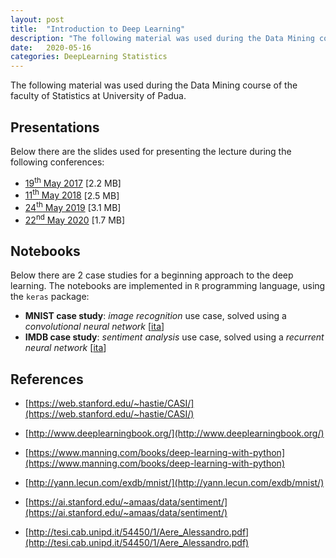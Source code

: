 ```yaml
---
layout: post
title:  "Introduction to Deep Learning"
description: "The following material was used during the Data Mining course of the faculty of Statistics at University of Padua."
date:   2020-05-16
categories: DeepLearning Statistics
---
```


The following material was used during the Data Mining course of the faculty of Statistics at University of Padua.

## Presentations

Below there are the slides used for presenting the lecture during the following conferences:
* [19<sup>th</sup> May 2017](https://github.com/alessandroaere/deep-learning-stat-unipd/raw/master/presentations/deep_learning_2017.pdf) [2.2 MB]
* [11<sup>th</sup> May 2018](https://github.com/alessandroaere/deep-learning-stat-unipd/raw/master/presentations/deep_learning_2018.pdf) [2.5 MB]
* [24<sup>th</sup> May 2019](https://github.com/alessandroaere/deep-learning-stat-unipd/raw/master/presentations/deep_learning_2019.pdf) [3.1 MB]
* [22<sup>nd</sup> May 2020](https://github.com/alessandroaere/deep-learning-stat-unipd/raw/master/presentations/deep_learning_2020.pdf) [1.7 MB]

## Notebooks

Below there are 2 case studies for a beginning approach to the deep learning. The notebooks are implemented in `R` programming language, using the `keras` package:
* **MNIST case study**: *image recognition* use case, solved using a *convolutional neural network* [[ita](/assets/notebooks/MNIST_caso_studio.html)]
* **IMDB case study**: *sentiment analysis* use case, solved using a *recurrent neural network* [[ita](/assets/notebooks/IMDB_caso_studio.html)]

## References
* [https://web.stanford.edu/~hastie/CASI/](https://web.stanford.edu/~hastie/CASI/)
* [http://www.deeplearningbook.org/](http://www.deeplearningbook.org/)
* [https://www.manning.com/books/deep-learning-with-python](https://www.manning.com/books/deep-learning-with-python)

* [http://yann.lecun.com/exdb/mnist/](http://yann.lecun.com/exdb/mnist/)
* [https://ai.stanford.edu/~amaas/data/sentiment/](https://ai.stanford.edu/~amaas/data/sentiment/)

* [http://tesi.cab.unipd.it/54450/1/Aere_Alessandro.pdf](http://tesi.cab.unipd.it/54450/1/Aere_Alessandro.pdf)
